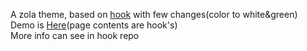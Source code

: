 A zola theme, based on [hook](https://github.com/InputUsername/zola-hook) with few changes(color to white&green)  
Demo is [Here](https://ewreurei.github.io/hooken/)(page contents are hook's)  
More info can see in hook repo
